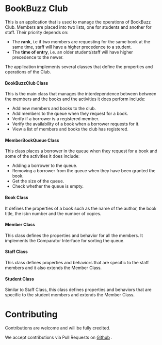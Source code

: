  # BookBuzz Club

This is an application that is used to manage the operations of BookBuzz Club. Members are placed into two lists, one for students and another for staff. Their priority depends on:
- The **rank**, i.e if two members are requesting for the same book at the same time, staff will have a higher precedence to a student.
- The **time of entry**, i.e. an older student/staff will have higher precedence to the newer. 

The application implements several classes that define the properties and operations of the Club. 


#### BookBuzzClub Class
This is the main class that manages the interdependence between between the members and the books and the activities it does perform include:
- Add new members and books to the club.
- Add members to the queue when they request for a book.
- Verify if a borrower is a registered member.
- Verify the availability of a book when a borrower requests for it.
- View a list of members and books the club has registered.

#### MemberBookQueue Class
This class places a borrower in the queue when they request for a book and some of the activities it does include:
- Adding a borrower to the queue.
- Removing a borrower from the queue when they have been granted the book.
- Get the size of the queue.
- Check whether the queue is empty.

#### Book Class
It defines the properties of a book such as the name of the author, the book title, the isbn number and the number of copies.

#### Member Class
This class defines the properties and behavior for all the members. It implements the Comparator Interface for sorting the queue.

#### Staff Class
This class defines properties and behaviors that are specific to the staff members and it also extends the Member Class.

#### Student Class
Similar to Staff Class, this class defines properties and behaviors that are specific to the student members and extends the Member Class.

# Contributing

Contributions are welcome and will be fully credited.

We accept contributions via Pull Requests on [Github] .


[Github]: <https://github.com/andela-shaji/bookbuzzclub>

